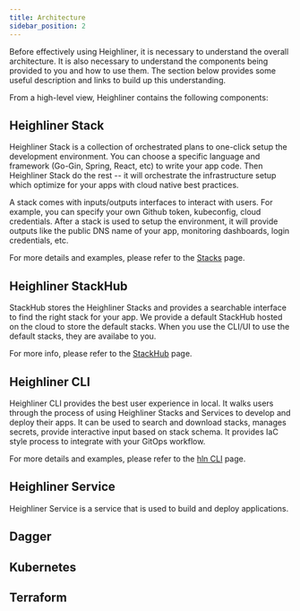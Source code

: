 ```yaml
---
title: Architecture
sidebar_position: 2
---
```


Before effectively using Heighliner, it is necessary to understand the overall architecture.
It is also necessary to understand the components being provided to you and how to use them.
The section below provides some useful description and links to build up this understanding.

From a high-level view, Heighliner contains the following components:

## Heighliner Stack

Heighliner Stack is a collection of orchestrated plans to one-click setup the development environment.
You can choose a specific language and framework (Go-Gin, Spring, React, etc) to write your app code.
Then Heighliner Stack do the rest -- it will orchestrate the infrastructure setup which optimize for your apps with cloud native best practices.

A stack comes with inputs/outputs interfaces to interact with users.
For example, you can specify your own Github token, kubeconfig, cloud credentials.
After a stack is used to setup the environment, it will provide outputs like the public DNS name of your app, monitoring dashboards, login credentials, etc.

For more details and examples, please refer to the [Stacks](/docs/core_features/stacks/overview) page.

## Heighliner StackHub

StackHub stores the Heighliner Stacks and provides a searchable interface to find the right stack for your app.
We provide a default StackHub hosted on the cloud to store the default stacks.
When you use the CLI/UI to use the default stacks, they are availabe to you.

For more info, please refer to the [StackHub](/docs/core_features/stacks/stackhub) page.

## Heighliner CLI

Heighliner CLI provides the best user experience in local.
It walks users through the process of using Heighliner Stacks and Services to develop and deploy their apps.
It can be used to search and download stacks, manages secrets, provide interactive input based on stack schema.
It provides IaC style process to integrate with your GitOps workflow.

For more details and examples, please refer to the [hln CLI](/docs/cli/hln/overview) page.

## Heighliner Service

Heighliner Service is a service that is used to build and deploy applications.

## Dagger

## Kubernetes

## Terraform
